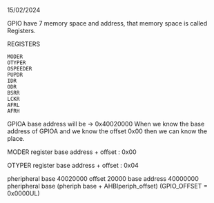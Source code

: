 15/02/2024

GPIO have 7 memory space and address, that memory space is called Registers.

REGISTERS

    MODER
    OTYPER
    OSPEEDER
    PUPDR
    IDR
    ODR
    BSRR
    LCKR
    AFRL
    AFRH

GPIOA base address will be -> 0x40020000 When we know the base address of GPIOA and we know the offset 0x00 then we can know the place.

MODER register base address + offset : 0x00

OTYPER register base address + offset : 0x04

pheripheral base 40020000 offset 20000 base address 40000000 pheripheral base (pheriph base + AHBIperiph_offset) (GPIO_OFFSET = 0x0000UL)

